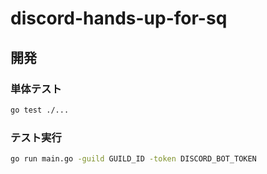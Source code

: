 # discord-hands-up-for-sq

## 開発

### 単体テスト

```bash
go test ./...
```

### テスト実行

```bash
go run main.go -guild GUILD_ID -token DISCORD_BOT_TOKEN
```

